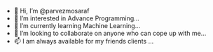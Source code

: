 - 👋 Hi, I’m @parvezmosaraf
- 👀 I’m interested in Advance Programming...
- 🌱 I’m currently learning Machine Learning...
- 💞️ I’m looking to collaborate on anyone who can cope up with me...
- 📫 I am always available for my friends clients ...

<!---
parvezmosaraf/parvezmosaraf is a ✨ special ✨ repository because its `README.md` (this file) appears on your GitHub profile.
You can click the Preview link to take a look at your changes.
--->
